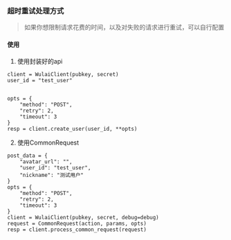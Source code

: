 ### 超时重试处理方式

> 如果你想限制请求花费的时间，以及对失败的请求进行重试，可以自行配置


#### 使用
1. 使用封装好的api
```
client = WulaiClient(pubkey, secret)
user_id = "test_user"


opts = {
    "method": "POST",
    "retry": 2,
    "timeout": 3
}
resp = client.create_user(user_id, **opts)
```
2. 使用CommonRequest
```
post_data = {
    "avatar_url": "",
    "user_id": "test_user",
    "nickname": "测试用户"
}
opts = {
    "method": "POST",
    "retry": 2,
    "timeout": 3
}
client = WulaiClient(pubkey, secret, debug=debug)
request = CommonRequest(action, params, opts)
resp = client.process_common_request(request)
```
